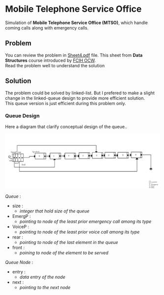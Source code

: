 # Mobile Telephone Service Office

Simulation of **Mobile Telephone Service Office (MTSO)**, which handle coming calls along with emergency calls.  

## Problem

You can review the problem in [Sheet4.pdf](Sheet4.pdf) file. This sheet from **Data Structures** course introduced by [FCIH OCW](https://www.youtube.com/user/FCIHOCW).  
Read the problem well to understand the solution

## Solution

The problem could be solved by linked-list. But I prefered to make a slight change in the linked-queue design to provide more efficient solution.  
This queue version is just efficient during this problem only.

### Queue Design

Here a diagram that clarify conceptual design of the queue..

![Conceptual queue design diagram](Queue%20Design.jpg)  

*Queue* :
* size : 
  - *integer that hold size of the queue*
* EmergP :
  - *pointing to node of the least prior emergency call among its type*
* VoiceP :
  - *pointing to node of the least prior voice call among its type*
* rear :
  - *pointing to node of the last element in the queue*
* front :
  - *poining to node of the element to be served*  

*Queue Node* :
* entry :
  - *data entry of the node*
* next :
  - *pointing to the next node*

